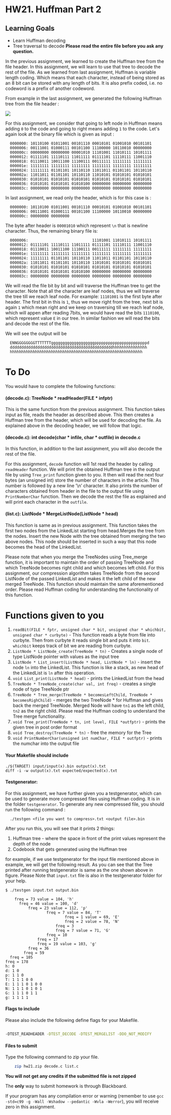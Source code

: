 
# HW21. Huffman Part 2

## Learning Goals
* Learn Huffman decoding
* Tree traversal to decode
**Please read the entire file before you ask any question.**

In the previous assignment, we learned to create the Huffman tree from the file header. In this assignment, we will learn to use that tree to decode the rest of the file.
As we learned from last assignment, Huffman is variable length coding. Which means that each character, instead of being stored as an 8 bit can be stored with any length of bits. It is also prefix coded, i.e.
no codeword is a prefix of another codeword.

From example in the last assignment, we generated the following Huffman tree from the file header :

![](images/huffman.png)

 For this assignment, we consider that going to left node in Huffman means adding `0` to the code and going to right means adding `1` to the code. Let's again look at the binary file which is given as input :

 ```
   0000000: 10110100 01011001 00101110 00010101 01001010 00101101  
   0000006: 00111001 01000111 00101100 11100000 10110010 00000000  
   000000c: 00000000 00000000 00001010 11101001 11010111 10101111  
   0000012: 01111101 11110111 11011111 01111101 11110111 11001110  
   0000018: 01110011 10011100 11100111 00111111 11111111 11111111  
   000001e: 11111111 11111111 11111111 11111111 11111111 11111111  
   0000024: 11111111 01101101 10110110 11011011 01101101 10110110  
   000002a: 11011011 01101101 10110110 11010101 01010101 01010101  
   0000030: 01010101 01010101 01010101 01010101 01010101 01010101  
   0000036: 01010101 01010101 01010100 00000000 00000000 00000000  
   000003c: 00000000 00000000 00000000 00000000 00000000 00000000

 ```

 In last assignment, we read only the header, which is for this case is :

 ```
   0000000: 10110100 01011001 00101110 00010101 01001010 00101101  
   0000006: 00111001 01000111 00101100 11100000 10110010 00000000  
   000000c: 00000000 00000000
 ```

 The byte after header is `00001010` which represent `\n` that is newline character. Thus, the remaining binary file is:

 ```
   0000006:                            11101001 11010111 10101111  
   0000012: 01111101 11110111 11011111 01111101 11110111 11001110  
   0000018: 01110011 10011100 11100111 00111111 11111111 11111111  
   000001e: 11111111 11111111 11111111 11111111 11111111 11111111  
   0000024: 11111111 01101101 10110110 11011011 01101101 10110110  
   000002a: 11011011 01101101 10110110 11010101 01010101 01010101  
   0000030: 01010101 01010101 01010101 01010101 01010101 01010101  
   0000036: 01010101 01010101 01010100 00000000 00000000 00000000  
   000003c: 00000000 00000000 00000000 00000000 00000000 00000000

 ```

 We will read the file bit by bit and will traverse the Huffman tree to get the character. Note that all the character are leaf nodes, thus we will traverse the tree till we reach leaf node. For example: `11101001` is the first byte after header. The first bit in this is `1`, thus we move right from the tree, next bit is again `1` which mean right and we keep on traversing till we reach leaf node, which will appen after reading 7bits, we would have read the bits `1110100`, which represent value `E` in our tree. In similar fashion we will read the bits and decode the rest of the file.

 We will see the output will be
```
  ENNGGGGGGGGTTTTTTTgggggggggggggggggggpppppppppppppppppppppppd
  dddddddddddddddddddddddddddddddddddddddddddddhhhhhhhhhhhhhhh
  hhhhhhhhhhhhhhhhhhhhhhhhhhhhhhhhhhhhhhhhhhhhhhhhhhhhhhhhhh
```

# To Do
You would have to complete the following functions:

#### (decode.c): TreeNode * readHeader(FILE \* infptr)
This is the same function from the previous assignment.
This function takes input as file, reads the header as described above. This then creates a Huffman tree from the header, which will be used for decoding the file. As explained above in the decoding header, we will follow that logic.

#### (decode.c): int decode(char * infile, char * outfile) in decode.c
In this function, in addition to the last assignment, you will also decode the rest of the file.

For this assignment, `decode` function will 1st read the header by calling `readHeader` function. We will print the obtained Huffman tree in the output file by using `Tree_print` function given to you. It then will read the next four bytes (an unsigned int) store the number of characters in the article. This number is followed by a new line ’\n’ character. It also prints the number of characters obtained from header in the file to the output file using `PrintNumberChar` function.
Then we decode the rest the file as explained and will print each character in the `outfile`.

#### (list.c): ListNode \*  MergeListNode(ListNode \* head)
This function is same as in previous assignment.
This function takes the first two nodes from the LinkedList starting from head.Merges the tree from the nodes. Insert the new Node with the tree obtained from merging the two above nodes. This node should be inserted in such a way that this node becomes the head of the LinkedList.

Please note that when you merge the TreeNodes using Tree_merge function, it is important to maintain the order of passing TreeNode and which TreeNode becomes right child and which becomes left child. For this assignment, our compression algorithm takes TreeNode from the second ListNode of the passed LinkedList and makes it the left child of the new merged TreeNode. This function should maintain the same aforementioned order. Please read Huffman coding for understanding the functionality of this function.


# Functions given to you
1. `readBit(FILE * fptr, unsigned char * bit, unsigned char * whichbit, unsigned char * curbyte)` - This function reads a byte from file into curbyte. Then from curbyte it reads single bit and puts it into `bit`. `whichbit` keeps track of bit we are reading from curbyte.
2. `ListNode * ListNode_create(TreeNode * tn)` - Creates a single node of type ListNode pointer with values as the input tree  
4. `ListNode * List_insert(ListNode * head, ListNode * ln)` - insert the node `ln` into the LinkedList. This function is like a stack, as new head of the LinkedList is `ln` after this operation.
5. `void List_print(ListNode * head)` - prints the LinkedList from the head
6. `TreeNode * TreeNode_create(char val, int freq)` - creates a single node of type TreeNode ptr
7. `TreeNode * Tree_merge(TreeNode * becomesLeftChild, TreeNode * becomesRighChild)` - merges the two TreeNode \* for Huffman and gives back the merged TreeNode. Merged Node will have `tn1` as the left child, `tn2` as the right child.  Please read the Huffman coding to understand the Tree merge functionality.
8. `void Tree_print(TreeNode * tn, int level, FILE *outfptr)` - prints the given tree in post order format
9. `void Tree_destroy(TreeNode * tn)` - free the memory for the Tree
10. `void PrintNumberChar(unsigned int numChar, FILE * outfptr)` - prints the numchar into the output file


#### Your Makefile should include

```
./$(TARGET) input/input(x).bin output(x).txt
diff -i -w output(x).txt expected/expected(x).txt
```
#### Testgenerator:
For this assignment, we have further given you a testgenerator, which can be used to generate more compressed files using Huffman coding. It is in the folder `testgenerator`. To generate any new compressed file, you should run the following command :

```
  ./testgen <file you want to compress>.txt <output file>.bin
```
After you run this, you will see that it prints 2 things:
1. Huffman tree - where the space in front of the print values represent the depth of the node
2. Codebook that gets generated using the Huffman tree  

for example, if we use testgenerator for the input file mentioned above in example, we will get the following result. As you can see that the Tree printed after running testgenerator is same as the one shown above in figure.
Please Note that `input.txt` file is also in the testgenerator folder for your help.
```
$ ./testgen input.txt output.bin

    freq = 73 value = 104, 'h'
      freq = 46 value = 100, 'd'
          freq = 23 value = 112, 'p'
                  freq = 7 value = 84, 'T'
                          freq = 1 value = 69, 'E'
                          freq = 2 value = 78, 'N'
                      freq = 3
                      freq = 7 value = 71, 'G'
                  freq = 10
              freq = 17
              freq = 19 value = 103, 'g'
          freq = 36
        freq = 59
  freq = 105
freq = 178
h: 0
d: 1 0
p: 1 1 0
T: 1 1 1 0 0
E: 1 1 1 0 1 0 0
N: 1 1 1 0 1 0 1
G: 1 1 1 0 1 1
g: 1 1 1 1

```

#### Flags to include
Please also include the following define flags for your Makefile.

```bash

-DTEST_READHEADER -DTEST_DECODE -DTEST_MERGELIST -DDO_NOT_MODIFY

```

#### Files to submit
Type the following command to zip your file.

```bash
	zip hw21.zip decode.c list.c
```
**You will not get any credits if the submitted file is not zipped**

The **only** way to submit homework is through Blackboard.

If your program has any compilation error or warning (remember to use
`gcc -std=c99 -g -Wall -Wshadow --pedantic -Wvla -Werror`), you will
receive zero in this assignment.
